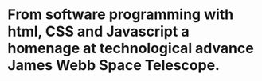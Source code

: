 # From software programming with html, CSS and Javascript a homenage at technological advance James Webb Space Telescope.
